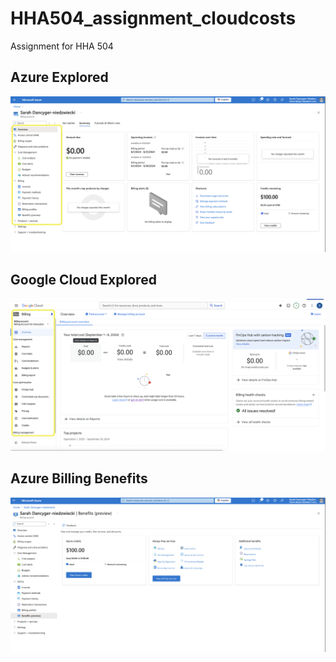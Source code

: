 # HHA504_assignment_cloudcosts
Assignment for HHA 504

## Azure Explored
![Azure Explored](AzureExplored.png)

## Google Cloud Explored
![Google Cloud Explored](GoogleCloudExplored.png)

## Azure Billing Benefits
![Azure Billing Benefits](MicrosoftAzureBilling/AzureBillingBenefits.png)
